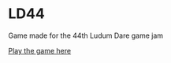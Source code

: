 # LD44
 Game made for the 44th Ludum Dare game jam

[Play the game here](https://sciman101.itch.io/mass-attack)
